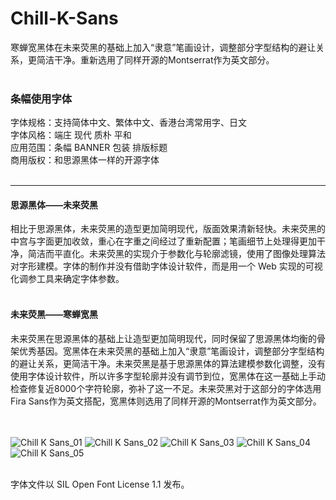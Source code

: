 # Chill-K-Sans
寒蝉宽黑体在未来荧黑的基础上加入“隶意”笔画设计，调整部分字型结构的避让关系，更简洁干净。重新选用了同样开源的Montserrat作为英文部分。<br />
<br />
### 条幅使用字体
字体规格：支持简体中文、繁体中文、香港台湾常用字、日文<br />
字体风格：端庄 现代 质朴 平和<br />
应用范围：条幅 BANNER 包装 排版标题 <br />
商用版权：和思源黑体一样的开源字体<br />
<br>
****
#### 思源黑体——未来荧黑
相比于思源黑体，未来荧黑的造型更加简明现代，版面效果清新轻快。未来荧黑的中宫与字面更加收敛，重心在字重之间经过了重新配置；笔画细节上处理得更加干净，简洁而平直化。未来荧黑的实现介于参数化与轮廓滤镜，使用了图像处理算法对字形建模。字体的制作并没有借助字体设计软件，而是用一个 Web 实现的可视化调参工具来确定字体参数。<br />
<br>
#### 未来荧黑——寒蝉宽黑
未来荧黑在思源黑体的基础上让造型更加简明现代，同时保留了思源黑体均衡的骨架优秀基因。宽黑体在未来荧黑的基础上加入“隶意”笔画设计，调整部分字型结构的避让关系，更简洁干净。未来荧黑是基于思源黑体的算法建模参数化调整，没有使用字体设计软件，所以许多字型轮廓并没有调节到位，宽黑体在这一基础上手动检查修复近8000个字符轮廓，弥补了这一不足。未来荧黑对于这部分的字体选用Fira Sans作为英文搭配，宽黑体则选用了同样开源的Montserrat作为英文部分。<br />
<br>
<br>

![Chill K Sans_01](https://user-images.githubusercontent.com/87366329/146758576-d2dc1c25-7e11-436f-8d35-ffef0b0d97dd.jpg)
![Chill K Sans_02](https://user-images.githubusercontent.com/87366329/146758586-18a24d9d-e574-499a-89ef-ee32e418505f.jpg)
![Chill K Sans_03](https://user-images.githubusercontent.com/87366329/146758592-71c9cb29-d030-4266-940d-ef195506c8f3.jpg)
![Chill K Sans_04](https://user-images.githubusercontent.com/87366329/146758598-361d3002-7bbf-47b1-8bd0-8132a3131335.jpg)
![Chill K Sans_05](https://user-images.githubusercontent.com/87366329/146758608-53f208cc-678e-4886-b31c-053734a7e666.jpg)

<br>
字体文件以 SIL Open Font License 1.1 发布。
